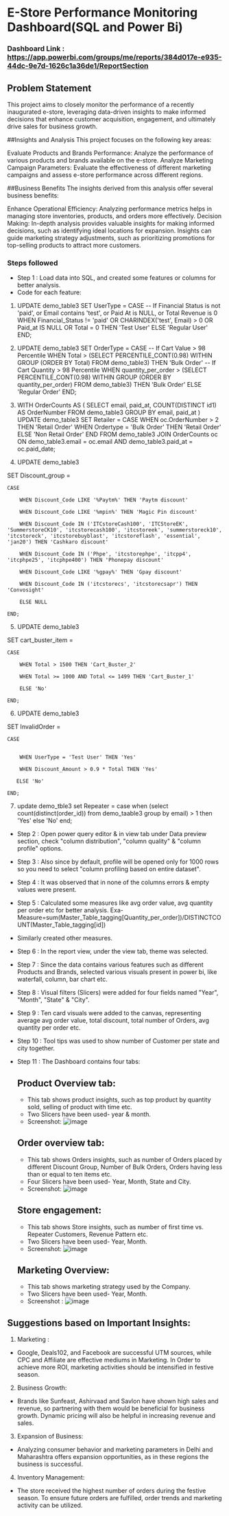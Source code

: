# E-Store Performance Monitoring Dashboard(SQL and Power Bi)

### Dashboard Link : https://app.powerbi.com/groups/me/reports/384d017e-e935-44dc-9e7d-1626c1a36de1/ReportSection

## Problem Statement

This project aims to closely monitor the performance of a recently inaugurated e-store, leveraging data-driven insights to make informed decisions that enhance customer acquisition, engagement, and ultimately drive sales for business growth.

##Insights and Analysis
This project focuses on the following key areas:

Evaluate Products and Brands Performance: Analyze the performance of various products and brands available on the e-store.
Analyze Marketing Campaign Parameters: Evaluate the effectiveness of different marketing campaigns and assess e-store performance across different regions.

##Business Benefits
The insights derived from this analysis offer several business benefits:

Enhance Operational Efficiency:
Analyzing performance metrics helps in managing store inventories, products, and orders more effectively.
Decision Making:
In-depth analysis provides valuable insights for making informed decisions, such as identifying ideal locations for expansion.
Insights can guide marketing strategy adjustments, such as prioritizing promotions for top-selling products to attract more customers.

### Steps followed 

- Step 1 : Load data into SQL, and created some features or columns for better analysis.
- Code for each feature:
  
1) UPDATE demo_table3
SET UserType = 
    CASE
        -- If Financial Status is not 'paid', or Email contains 'test', or Paid At is NULL, or Total Revenue is 0
        WHEN Financial_Status != 'paid' OR
             CHARINDEX('test', Email) > 0 OR
             Paid_at IS NULL OR
             Total = 0 THEN 'Test User'
        ELSE 'Regular User'
    END;

2) UPDATE demo_table3
SET OrderType = 
    CASE
        -- If Cart Value > 98 Percentile
        WHEN Total > (SELECT PERCENTILE_CONT(0.98) WITHIN GROUP (ORDER BY Total) FROM demo_table3) THEN 'Bulk Order'
        -- If Cart Quantity > 98 Percentile
        WHEN quantity_per_order > (SELECT PERCENTILE_CONT(0.98) WITHIN GROUP (ORDER BY quantity_per_order) FROM demo_table3) THEN 'Bulk Order'
        ELSE 'Regular Order'
    END;

3) WITH OrderCounts AS (
    SELECT email, paid_at, COUNT(DISTINCT id1) AS OrderNumber
    FROM demo_table3
    GROUP BY email, paid_at
)
UPDATE demo_table3
SET Retailer = 
    CASE 
        WHEN oc.OrderNumber > 2 THEN 'Retail Order'
        WHEN Ordertype = 'Bulk Order' THEN 'Retail Order'
        ELSE 'Non Retail Order'
    END
FROM demo_table3
JOIN OrderCounts oc ON demo_table3.email = oc.email AND  demo_table3.paid_at = oc.paid_date;

4) UPDATE demo_table3 

SET Discount_group = 

    CASE 

        WHEN Discount_Code LIKE '%Paytm%' THEN 'Paytm discount' 

        WHEN Discount_Code LIKE '%mpin%' THEN 'Magic Pin discount' 

        WHEN Discount_Code IN ('ITCstoreCash100', 'ITCStoreEK', 'SummerstoreCK10', 'itcstorecash100', 'itcstoreek', 'summerstoreck10', 'itcstoreck', 'itcstorebuyblast', 'itcstoreflash', 'essential', 'jan20') THEN 'Cashkaro discount' 

        WHEN Discount_Code IN ('Phpe', 'itcstorephpe', 'itcpp4', 'itcphpe25', 'itcphpe400') THEN 'Phonepay discount' 

        WHEN Discount_Code LIKE '%gpay%' THEN 'Gpay discount' 

        WHEN Discount_Code IN ('itcstorecs', 'itcstorecsapr') THEN 'Convosight' 

        ELSE NULL 

    END; 

5) UPDATE demo_table3 

SET cart_buster_item =  

    CASE  

        WHEN Total > 1500 THEN 'Cart_Buster_2' 

        WHEN Total >= 1000 AND Total <= 1499 THEN 'Cart_Buster_1' 

        ELSE 'No' 

    END; 

6) UPDATE demo_table3 

SET InvalidOrder =  

    CASE 

       
        WHEN UserType = 'Test User' THEN 'Yes' 

        WHEN Discount_Amount > 0.9 * Total THEN 'Yes' 

       ELSE 'No' 

    END; 

7) update demo_tble3 set Repeater = 
case when (select count(distinct(order_id)) from demo_taable3 group by email) > 1 then 'Yes'
else 'No'
end; 





  
- Step 2 : Open power query editor & in view tab under Data preview section, check "column distribution", "column quality" & "column profile" options.
- Step 3 : Also since by default, profile will be opened only for 1000 rows so you need to select "column profiling based on entire dataset".
- Step 4 : It was observed that in none of the columns errors & empty values were present.
- Step 5 : Calculated some measures like avg order value, avg quantity per order etc for better analysis. Exa-
  Measure=sum(Master_Table_tagging[Quantity_per_order])/DISTINCTCOUNT(Master_Table_tagging[id]) 
- Similarly created  other measures.
- Step 6 : In the report view, under the view tab, theme was selected.
- Step 7 : Since the data contains various features such as different Products and Brands, selected various visuals present in power bi, like waterfall, column, bar chart etc.
- Step 8 : Visual filters (Slicers) were added for four fields named "Year", "Month", "State" & "City".
- Step 9 : Ten card visuals were added to the canvas, representing average avg order value, total discount, total number of Orders, avg quantity per order etc.
- Step 10 : Tool tips was used to show number of Customer per state and city together. 
- Step 11 : The Dashboard contains four tabs: 

  ## Product Overview tab:
  - This tab shows product insights, such as top product by quantity sold, selling of product with time etc.
  - Two Slicers have been used- year & month.
  - Screenshot: 
    ![image](https://github.com/nikhil9325/Power-Bi-Dashboard/assets/131294221/d8d22de6-f79e-4858-bb1c-503d6f5b26fb)

  ## Order overview tab:
  - This tab shows Orders insights, such as number of Orders placed by different Discount Group, Number of Bulk Orders, Orders having less than or equal to ten items etc.
  - Four Slicers have been used- Year, Month, State and City.
  -  Screenshot:
    ![image](https://github.com/nikhil9325/Power-Bi-Dashboard/assets/131294221/a675cd6b-7169-41e7-a5b7-a283e3255d51)

 
  ## Store engagement:
  - This tab shows Store insights, such as number of first time vs. Repeater Customers, Revenue Pattern etc. 
  - Two Slicers have been used- Year, Month.
  - Screenshot:
    ![image](https://github.com/nikhil9325/Power-Bi-Dashboard/assets/131294221/0b8380b8-16cf-478e-bae1-7ce16fdbcf9a)

  
 
  ## Marketing Overview:

  - This tab shows marketing strategy used by the Company.
  - Two Slicers have been used- Year, Month.
  - Screenshot :
    ![image](https://github.com/nikhil9325/Power-Bi-Dashboard/assets/131294221/2de5833a-bdb9-4479-b146-e4b39ce4f2a4)

 ## Suggestions based on Important Insights: 
 1) Marketing :
- Google, Deals102, and Facebook are successful UTM sources, while CPC and Affiliate are effective mediums in Marketing. In Order to achieve more ROI, marketing activities should be intensified in festive season.

2) Business Growth:
- Brands like Sunfeast, Ashirvaad and Savlon have shown high sales and revenue, so partnering with them would be beneficial for business growth. Dynamic pricing will also be helpful in increasing revenue and sales.

3) Expansion of Business:
- Analyzing consumer behavior and marketing parameters in Delhi and Maharashtra offers expansion opportunities, as in these regions the business is 
successful. 

4) Inventory Management:
- The store received the highest number of orders during the festive season. To ensure future orders are fulfilled, order trends and marketing activity can be utilized.
        
     
